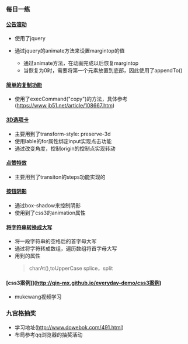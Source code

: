 ### 每日一练

#### [公告滚动](http://qin-mx.github.io/everyday-demo/公告滚动)
 - 使用了jquery

 - 通过jquery的animate方法来设置margintop的值
    - 通过animate方法，在动画完成以后恢复margintop
    - 当恢复为0时，需要将第一个元素放置到底部，因此使用了appendTo()

#### [简单的复制功能](http://qin-mx.github.io/everyday-demo/实现复制功能)
 - 使用了execCommand("copy")的方法，具体参考(https://www.jb51.net/article/108667.htm)

#### [3D选项卡](http://qin-mx.github.io/everyday-demo/3D选项卡)
 - 主要用到了transform-style: preserve-3d
 - 使用lable的for属性绑定input实现点击功能
 - 通过改变角度，控制origin的控制点实现转动

 #### [点赞特效](http://qin-mx.github.io/everyday-demo/点赞特效)
 - 主要用到了transiton的steps功能实现的

#### [按钮阴影](http://qin-mx.github.io/everyday-demo/按钮阴影)
 - 通过box-shadow来控制阴影
 - 使用到了css3的animation属性

#### [将字符串转换成大写](http://qin-mx.github.io/everyday-demo/将字符串转换成大写)
 - 将一段字符串的空格后的首字母大写
 - 通过将字符转成数组，遍历数组将首字母大写
 - 用到的属性
    > charAt(),toUpperCase
    > splice，split

#### [css3案例]](http://qin-mx.github.io/everyday-demo/css3案例)
 - mukewang视频学习

### 九宫格抽奖
 - 学习地址(http://www.dowebok.com/491.html)
 - 布局参考qq浏览器的抽奖活动
 